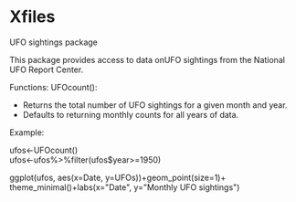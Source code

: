 # Xfiles
UFO sightings package

This package provides access to data onUFO sightings from the National UFO Report Center. 

Functions: 
UFOcount():
- Returns the total number of UFO sightings for a given month and year.
- Defaults to returning monthly counts for all years of data.  

Example:

ufos<-UFOcount()  
ufos<-ufos%>%filter(ufos$year>=1950)  

ggplot(ufos, aes(x=Date, y=UFOs))+geom_point(size=1)+
  theme_minimal()+labs(x="Date", y="Monthly UFO sightings")
